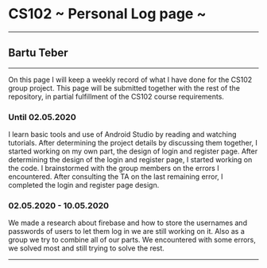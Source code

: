 # CS102 ~ Personal Log page ~
****
## Bartu Teber
****

On this page I will keep a weekly record of what I have done for the CS102 group project. This page will be submitted together with the rest of the repository, in partial fulfillment of the CS102 course requirements.

### Until 02.05.2020
I learn basic tools and use of Android Studio by reading and watching tutorials. After determining the project details by discussing them together, I started working on my own part, the design of login and register page.  After determining the design of the login and register page, I started working on the code. I brainstormed with the group members on the errors I encountered. After consulting the TA on the last remaining error, I completed the login and register page design.

### 02.05.2020 - 10.05.2020
We made a research about firebase and how to store the usernames and passwords of users to let them log in we are still working on it. Also as a group we try to combine all of our parts. We encountered with some errors, we solved most and still trying to solve the rest. 

****
